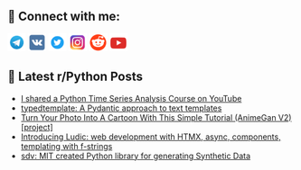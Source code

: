 ## 🔎 Connect with me:
[<img src="https://github.com/bullbesh/bullbesh/blob/main/images/Telegram.png" width="32" height="32" />](https://t.me/bullbesh)
[<img src="https://github.com/bullbesh/bullbesh/blob/main/images/VK.png" width="32" height="32" />](https://vk.com/bullbesh)
[<img src="https://github.com/bullbesh/bullbesh/blob/main/images/Twitter.png" width="32" height="32" />](https://twitter.com/bullbesh1)
[<img src="https://github.com/bullbesh/bullbesh/blob/main/images/Instagram.png" width="32" height="32" />](https://www.instagram.com/bullbesh)
[<img src="https://github.com/bullbesh/bullbesh/blob/main/images/Reddit.png" width="32" height="32" />](https://www.reddit.com/user/bullbesh)
[<img src="https://github.com/bullbesh/bullbesh/blob/main/images/YouTube.png" width="32" height="32" />](https://www.youtube.com/channel/UCtfjRs6uzgq5mfm8S06WTcg)

## 📕 Latest r/Python Posts
<!-- BLOG-POST-LIST:START -->
- [I shared a Python Time Series Analysis Course on YouTube](https://www.reddit.com/r/Python/comments/1b9w955/i_shared_a_python_time_series_analysis_course_on/)
- [typedtemplate: A Pydantic approach to text templates](https://www.reddit.com/r/Python/comments/1b9vg7y/typedtemplate_a_pydantic_approach_to_text/)
- [Turn Your Photo Into A Cartoon With This Simple Tutorial &lpar;AnimeGan V2&rpar; [project]](https://www.reddit.com/r/Python/comments/1b9vdff/turn_your_photo_into_a_cartoon_with_this_simple/)
- [Introducing Ludic: web development with HTMX, async, components, templating with f-strings](https://www.reddit.com/r/Python/comments/1b9qbjt/introducing_ludic_web_development_with_htmx_async/)
- [sdv: MIT created Python library for generating Synthetic Data](https://www.reddit.com/r/Python/comments/1b9pion/sdv_mit_created_python_library_for_generating/)
<!-- BLOG-POST-LIST:END -->
